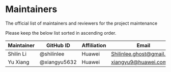 # Maintainers

The official list of maintainers and reviewers for the project maintenance

Please keep the below list sorted in ascending order.

| Maintainer | GitHub ID    | Affiliation | Email                                                 |
| ---------- | ------------ | ----------- | ----------------------------------------------------- |
| Shilin Li  | @shilinlee   | Huawei      | [Shilinlee.ghost@gmail.com](mailto:shilinlee.ghost@gmail.com) |
| Yu Xiang   | @xiangyu5632 | Huawei      | [xiangyu9@huawei.com](mailto:xiangyu9@huawei.com)     |

